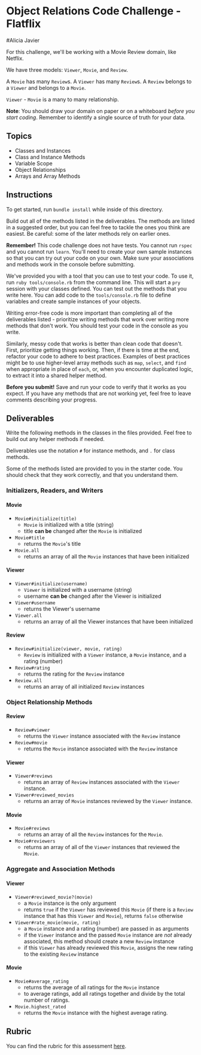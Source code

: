 # Object Relations Code Challenge - Flatflix
#Alicia Javier

For this challenge, we'll be working with a Movie Review domain, like Netflix.

We have three models: `Viewer`, `Movie`, and `Review`.

A `Movie` has many `Review`s. A `Viewer` has many `Review`s. A `Review` belongs to a `Viewer` and belongs to a `Movie`.

`Viewer` - `Movie` is a many to many relationship.

**Note**: You should draw your domain on paper or on a whiteboard _before you start coding_. Remember to identify a single source of truth for your data.

## Topics

- Classes and Instances
- Class and Instance Methods
- Variable Scope
- Object Relationships
- Arrays and Array Methods

## Instructions

To get started, run `bundle install` while inside of this directory.

Build out all of the methods listed in the deliverables. The methods are listed in a suggested order, but you can feel free to tackle the ones you think are easiest. Be careful: some of the later methods rely on earlier ones.

**Remember!** This code challenge does not have tests. You cannot run `rspec` and you cannot run `learn`. You'll need to create your own sample instances so that you can try out your code on your own. Make sure your associations and methods work in the console before submitting.

We've provided you with a tool that you can use to test your code. To use it, run `ruby tools/console.rb` from the command line. This will start a `pry` session with your classes defined. You can test out the methods that you write here. You can add code to the `tools/console.rb` file to define variables and create sample instances of your objects.

Writing error-free code is more important than completing all of the deliverables listed - prioritize writing methods that work over writing more methods that don't work. You should test your code in the console as you write.

Similarly, messy code that works is better than clean code that doesn't. First, prioritize getting things working. Then, if there is time at the end, refactor your code to adhere to best practices. Examples of best practices might be to use higher-level array methods such as `map`, `select`, and `find` when appropriate in place of `each`, or, when you encounter duplicated logic, to extract it into a shared helper method.

**Before you submit!** Save and run your code to verify that it works as you expect. If you have any methods that are not working yet, feel free to leave comments describing your progress.

## Deliverables

Write the following methods in the classes in the files provided. Feel free to build out any helper methods if needed.

Deliverables use the notation `#` for instance methods, and `.` for class methods.

Some of the methods listed are provided to you in the starter code. You should check that they work correctly, and that you understand them.

### Initializers, Readers, and Writers

#### Movie

- `Movie#initialize(title)`
  - `Movie` is initialized with a title (string)
  - title **can be** changed after the `Movie` is initialized
- `Movie#title`
  - returns the `Movie`'s title
- `Movie.all`
  - returns an array of all the `Movie` instances that have been initialized

#### Viewer

- `Viewer#initialize(username)`
  - `Viewer` is initialized with a username (string)
  - username **can be** changed after the Viewer is initialized
- `Viewer#username`
  - returns the Viewer's username
- `Viewer.all`
  - returns an array of all the Viewer instances that have been initialized

#### Review

- `Review#initialize(viewer, movie, rating)`
  - `Review` is initialized with a `Viewer` instance, a `Movie` instance, and a rating (number)
- `Review#rating`
  - returns the rating for the `Review` instance
- `Review.all`
  - returns an array of all initialized `Review` instances

### Object Relationship Methods

#### Review

- `Review#viewer`
  - returns the `Viewer` instance associated with the `Review` instance
- `Review#movie`
  - returns the `Movie` instance associated with the `Review` instance

#### Viewer

- `Viewer#reviews`
  - returns an array of `Review` instances associated with the `Viewer` instance.
- `Viewer#reviewed_movies`
  - returns an array of `Movie` instances reviewed by the `Viewer` instance.

#### Movie

- `Movie#reviews`
  - returns an array of all the `Review` instances for the `Movie`.
- `Movie#reviewers`
  - returns an array of all of the `Viewer` instances that reviewed the `Movie`.

### Aggregate and Association Methods

#### Viewer

- `Viewer#reviewed_movie?(movie)`
  - a `Movie` instance is the only argument
  - returns `true` if the `Viewer` has reviewed this `Movie` (if there is a `Review` instance that has this `Viewer` and `Movie`), returns `false` otherwise
- `Viewer#rate_movie(movie, rating)`
  - a `Movie` instance and a rating (number) are passed in as arguments
  - if the `Viewer` instance and the passed `Movie` instance are _not_ already associated, this method should create a new `Review` instance
  - if this `Viewer` has already reviewed this `Movie`, assigns the new rating to the existing `Review` instance

#### Movie

- `Movie#average_rating`
  - returns the average of all ratings for the `Movie` instance
  - to average ratings, add all ratings together and divide by the total number of ratings.
- `Movie.highest_rated`
  - returns the `Movie` instance with the highest average rating.

## Rubric

You can find the rubric for this assessment [here](https://github.com/learn-co-curriculum/se-rubrics/blob/master/module-1.md).
